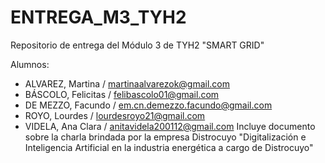 # ENTREGA_M3_TYH2
Repositorio de entrega del Módulo 3 de TYH2 "SMART GRID"

Alumnos:

* ALVAREZ, Martina / martinaalvarezok@gmail.com
* BÁSCOLO, Felicitas / felibascolo01@gmail.com
* DE MEZZO, Facundo / em.cn.demezzo.facundo@gmail.com
* ROYO, Lourdes / lourdesroyo21@gmail.com
* VIDELA, Ana Clara / anitavidela200112@gmail.com
Incluye documento sobre la charla brindada por la empresa Distrocuyo "Digitalización e Inteligencia Artificial en la industria energética a cargo de Distrocuyo"
